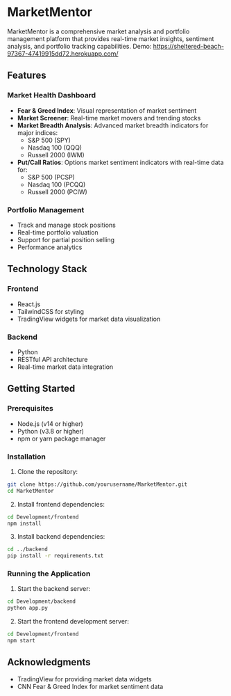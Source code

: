 # MarketMentor

MarketMentor is a comprehensive market analysis and portfolio management platform that provides real-time market insights, sentiment analysis, and portfolio tracking capabilities.
Demo: https://sheltered-beach-97367-47419915dd72.herokuapp.com/

## Features

### Market Health Dashboard
- **Fear & Greed Index**: Visual representation of market sentiment
- **Market Screener**: Real-time market movers and trending stocks
- **Market Breadth Analysis**: Advanced market breadth indicators for major indices:
  - S&P 500 (SPY)
  - Nasdaq 100 (QQQ)
  - Russell 2000 (IWM)
- **Put/Call Ratios**: Options market sentiment indicators with real-time data for:
  - S&P 500 (PCSP)
  - Nasdaq 100 (PCQQ)
  - Russell 2000 (PCIW)

### Portfolio Management
- Track and manage stock positions
- Real-time portfolio valuation
- Support for partial position selling
- Performance analytics

## Technology Stack

### Frontend
- React.js
- TailwindCSS for styling
- TradingView widgets for market data visualization

### Backend
- Python
- RESTful API architecture
- Real-time market data integration

## Getting Started

### Prerequisites
- Node.js (v14 or higher)
- Python (v3.8 or higher)
- npm or yarn package manager

### Installation

1. Clone the repository:
```bash
git clone https://github.com/yourusername/MarketMentor.git
cd MarketMentor
```

2. Install frontend dependencies:
```bash
cd Development/frontend
npm install
```

3. Install backend dependencies:
```bash
cd ../backend
pip install -r requirements.txt
```

### Running the Application

1. Start the backend server:
```bash
cd Development/backend
python app.py
```

2. Start the frontend development server:
```bash
cd Development/frontend
npm start
```

## Acknowledgments

- TradingView for providing market data widgets
- CNN Fear & Greed Index for market sentiment data
